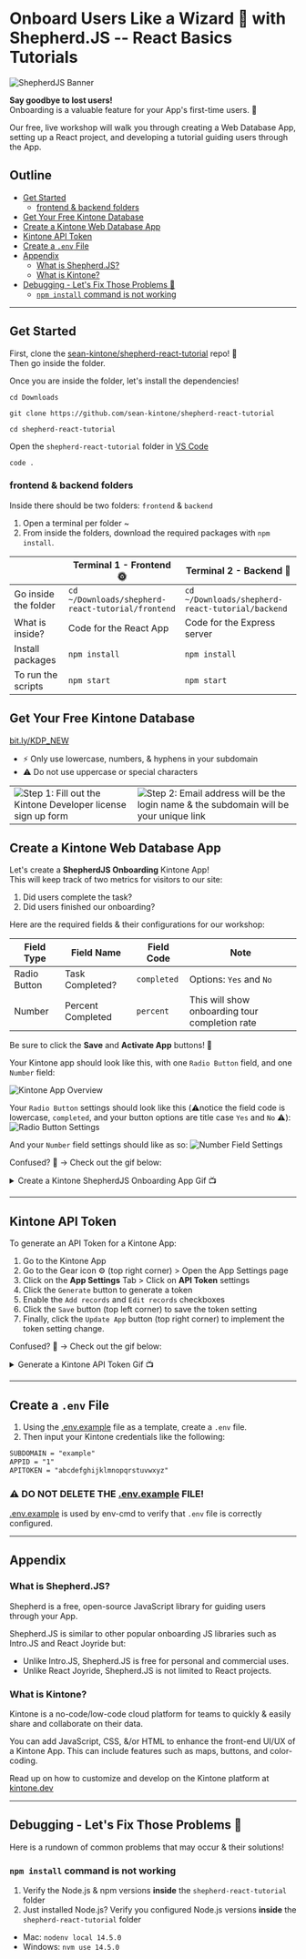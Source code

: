 # Onboard Users Like a Wizard 🧙 with Shepherd.JS -- React Basics Tutorials

![ShepherdJS Banner](./docs/images/ShepherdJS_Banner.png)

**Say goodbye to lost users!**  
Onboarding is a valuable feature for your App's first-time users. 💪

Our free, live workshop will walk you through creating a Web Database App, setting up a React project, and developing a tutorial guiding users through the App.

## Outline <!-- omit in toc -->
* [Get Started](#get-started)
  * [frontend & backend folders](#frontend--backend-folders)
* [Get Your Free Kintone Database](#get-your-free-kintone-database)
* [Create a Kintone Web Database App](#create-a-kintone-web-database-app)
* [Kintone API Token](#kintone-api-token)
* [Create a `.env` File](#create-a-env-file)
* [Appendix](#appendix)
  * [What is Shepherd.JS?](#what-is-shepherdjs)
  * [What is Kintone?](#what-is-kintone)
* [Debugging - Let's Fix Those Problems 💪](#debugging---lets-fix-those-problems-)
  * [`npm install` command is not working](#npm-install-command-is-not-working)

---

## Get Started

First, clone the [sean-kintone/shepherd-react-tutorial](https://github.com/sean-kintone/shepherd-react-tutorial) repo!  🚀  
Then go inside the folder.

Once you are inside the folder, let's install the dependencies!

```shell
cd Downloads

git clone https://github.com/sean-kintone/shepherd-react-tutorial

cd shepherd-react-tutorial
```

Open the `shepherd-react-tutorial` folder in [VS Code](https://code.visualstudio.com/docs/getstarted/tips-and-tricks#_command-line)

```shell
code .
```

### frontend & backend folders
Inside there should be two folders: `frontend` & `backend`

1. Open a terminal per folder ~
1. From inside the folders, download the required packages with `npm install`.

|                      | Terminal 1 - Frontend  🌞                          | Terminal 2 - Backend  🌚                          |
| -------------------- | ------------------------------------------------- | ------------------------------------------------ |
| Go inside the folder | `cd ~/Downloads/shepherd-react-tutorial/frontend` | `cd ~/Downloads/shepherd-react-tutorial/backend` |
| What is inside?      | Code for the React App                            | Code for the Express server                      |
| Install packages     | `npm install`                                     | `npm install`                                    |
| To run the scripts   | `npm start`                                       | `npm start`                                      |

## Get Your Free Kintone Database

[bit.ly/KDP_NEW](http://bit.ly/KDP_NEW)
* ⚡ Only use lowercase, numbers, & hyphens in your subdomain
* ⚠ Do not use uppercase or special characters

|                                                                                            |                                                                                                                      |
| ------------------------------------------------------------------------------------------ | -------------------------------------------------------------------------------------------------------------------- |
| ![Step 1: Fill out the Kintone Developer license sign up form](./docs/images/SignUp-1.png) | ![Step 2: Email address will be the login name & the subdomain will be your unique link](./docs/images/SignUp-2.png) |

## Create a Kintone Web Database App

Let's create a **ShepherdJS Onboarding** Kintone App!  
This will keep track of two metrics for visitors to our site:

1. Did users complete the task?
1. Did users finished our onboarding?

Here are the required fields & their configurations for our workshop:

| Field Type   | Field Name        | Field Code  | Note                                           |
| ------------ | ----------------- | ----------- | ---------------------------------------------- |
| Radio Button | Task Completed?   | `completed` | Options: `Yes` and `No`                        |
| Number       | Percent Completed | `percent`   | This will show onboarding tour completion rate |

Be sure to click the **Save** and **Activate App** buttons! 💪

Your Kintone app should look like this, with one `Radio Button` field, and one `Number` field:

![Kintone App Overview](./docs/images/1-1.png)

Your `Radio Button` settings should look like this (⚠️notice the field code is lowercase, `completed`, and your button options are title case `Yes` and `No` ⚠️):
![Radio Button Settings](./docs/images/1-2.png)

And your `Number` field settings should like as so:
![Number Field Settings](./docs/images/1-3.png)

Confused? 🤔 → Check out the gif below:

<details>
  <summary>Create a Kintone ShepherdJS Onboarding App Gif 📺</summary>

  ![shepherd_CreateApp.gif](./docs/images/shepherd_CreateApp.gif)

</details>

---

## Kintone API Token

To generate an API Token for a Kintone App:

1. Go to the Kintone App
1. Go to the Gear icon ⚙️ (top right corner) > Open the App Settings page
1. Click on the **App Settings** Tab > Click on **API Token** settings
1. Click the `Generate` button to generate a token
1. Enable the `Add records` and `Edit records` checkboxes
1. Click the `Save` button (top left corner) to save the token setting
1. Finally, click the `Update App` button (top right corner) to implement the token setting change.

Confused? 🤔 → Check out the gif below:

<details>
  <summary>Generate a Kintone API Token Gif 📺</summary>

  ![shepherd_APIToken.gif](./docs/images/shepherd_APIToken.gif)

</details>

---

## Create a `.env` File

1. Using the [.env.example](.env.example) file as a template, create a `.env` file.
1. Then input your Kintone credentials like the following:

```txt
SUBDOMAIN = "example"
APPID = "1"
APITOKEN = "abcdefghijklmnopqrstuvwxyz"
```

### ⚠️ DO NOT DELETE THE [.env.example](.env.example) FILE!  <!-- omit in toc -->
[.env.example](.env.example) is used by env-cmd to verify that `.env` file is correctly configured.

---

## Appendix

### What is Shepherd.JS?

Shepherd is a free, open-source JavaScript library for guiding users through your App.

Shepherd.JS is similar to other popular onboarding JS libraries such as Intro.JS and React Joyride but:
* Unlike Intro.JS, Shepherd.JS is free for personal and commercial uses.
* Unlike React Joyride, Shepherd.JS is not limited to React projects.

### What is Kintone?

Kintone is a no-code/low-code cloud platform for teams to quickly & easily share and collaborate on their data.

You can add JavaScript, CSS, &/or HTML to enhance the front-end UI/UX of a Kintone App. This can include features such as maps, buttons, and color-coding.

Read up on how to customize and develop on the Kintone platform at [kintone.dev](https://kintone.dev/)

---

## Debugging - Let's Fix Those Problems 💪

Here is a rundown of common problems that may occur & their solutions!

### `npm install` command is not working

1. Verify the Node.js & npm versions **inside** the `shepherd-react-tutorial` folder
2. Just installed Node.js? Verify you configured Node.js versions **inside** the `shepherd-react-tutorial` folder

* Mac: `nodenv local 14.5.0`
* Windows: `nvm use 14.5.0`
